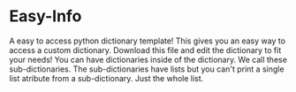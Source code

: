 # Easy-Info
A easy to access python dictionary template!
This gives you an easy way to access a custom dictionary. Download this file and edit the dictionary to fit your needs!
You can have dictionaries inside of the dictionary. We call these sub-dictionaries. The sub-dictionaries have lists but you can't print a single list atribute from a sub-dictionary. Just the whole list.

